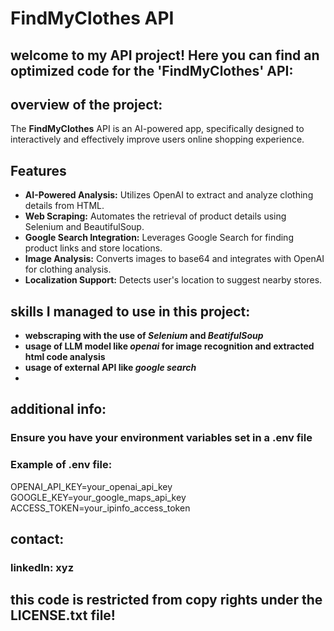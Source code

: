 <p align="center">
    <h1><strong>FindMyClothes API</strong></h1>
</p>

## welcome to my API project! Here you can find an optimized code for the 'FindMyClothes' API:

## overview of the project:
The **FindMyClothes** API is an AI-powered app, specifically designed to interactively and effectively improve users online shopping experience.

## **Features**
- **AI-Powered Analysis:** Utilizes OpenAI to extract and analyze clothing details from HTML.
- **Web Scraping:** Automates the retrieval of product details using Selenium and BeautifulSoup.
- **Google Search Integration:** Leverages Google Search for finding product links and store locations.
- **Image Analysis:** Converts images to base64 and integrates with OpenAI for clothing analysis.
- **Localization Support:** Detects user's location to suggest nearby stores.

## skills I managed to use in this project:
- **webscraping with the use of *Selenium* and *BeatifulSoup***
- **usage of LLM model like *openai* for image recognition and extracted html code analysis**
- **usage of external API like *google search***
- 

## additional info:
### Ensure you have your environment variables set in a **.env file**
### Example of **.env** file:
OPENAI_API_KEY=your_openai_api_key
GOOGLE_KEY=your_google_maps_api_key
ACCESS_TOKEN=your_ipinfo_access_token

## contact:
### linkedIn: **xyz**


## this code is restricted from copy rights under the **LICENSE.txt** file!
